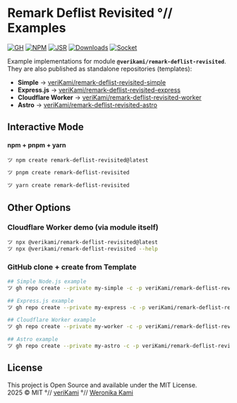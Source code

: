 # Remark Deflist Revisited °// Examples

[![GH][GH Badge]][GH]
[![NPM][NPM Badge]][NPM]
[![JSR][JSR Badge]][JSR]
[![Downloads][Downloads Badge]][Downloads]
[![Socket][Socket Badge]][Socket]

Example implementations for module **`@verikami/remark-deflist-revisited`**.  
They are also published as standalone repositories (templates):

- **Simple** → [veriKami/remark-deflist-revisited-simple][+:simple]
- **Express.js** → [veriKami/remark-deflist-revisited-express][+:express]
- **Cloudflare Worker** → [veriKami/remark-deflist-revisited-worker][+:worker]
- **Astro** → [veriKami/remark-deflist-revisited-astro][+:astro]

## Interactive Mode

#### npm + pnpm + yarn

```bash
ツ npm create remark-deflist-revisited@latest
```
```bash
ツ pnpm create remark-deflist-revisited
```
```bash
ツ yarn create remark-deflist-revisited
```

## Other Options

### Cloudflare Worker demo (via module itself)

```bash
ツ npx @verikami/remark-deflist-revisited@latest
ツ npx @verikami/remark-deflist-revisited --help
```

### GitHub clone + create from Template

```bash
## Simple Node.js example
ツ gh repo create --private my-simple -c -p veriKami/remark-deflist-revisited-simple

## Express.js example
ツ gh repo create --private my-express -c -p veriKami/remark-deflist-revisited-express

## Cloudflare Worker example
ツ gh repo create --private my-worker -c -p veriKami/remark-deflist-revisited-worker

## Astro example
ツ gh repo create --private my-astro -c -p veriKami/remark-deflist-revisited-astro
```

## License

This project is Open Source and available under the MIT License.  
2025 © MIT °// [veriKami] °// [Weronika Kami]

[veriKami]: https://verikami.com
[Weronika Kami]: https://linkedin.com/in/verikami

[page]: https://verikami.github.io/remark-deflist-revisited
[inline]: https://verikami.github.io/remark-deflist-revisited/script.esm.sh.html
[generated]: https://verikami.github.io/remark-deflist-revisited/generated

[module]: https://github.com/veriKami/remark-deflist-revisited
[samples]: https://github.com/veriKami/remark-deflist-revisited/tree/main/samples
[+:simple]: https://github.com/veriKami/remark-deflist-revisited-simple
[+:express]: https://github.com/veriKami/remark-deflist-revisited-express
[+:worker]: https://github.com/veriKami/remark-deflist-revisited-worker
[+:astro]: https://github.com/veriKami/remark-deflist-revisited-astro

[GH]: https://github.com/veriKami/remark-deflist-revisited
[GH Badge]: https://img.shields.io/badge/GitHub-Repository-blue?logo=github

[NPM]: https://www.npmjs.com/package/@verikami/remark-deflist-revisited
[NPM Badge]: https://img.shields.io/npm/v/@verikami/remark-deflist-revisited?logo=npm&logoColor=white&labelColor=red&color=black

[JSR]: https://jsr.io/@verikami/remark-deflist-revisited
[JSR Badge]: https://jsr.io/badges/@verikami/remark-deflist-revisited

[Downloads]: https://www.npmjs.com/package/@verikami/remark-deflist-revisited
[Downloads Badge]: https://img.shields.io/npm/dm/@verikami/remark-deflist-revisited.svg

[Socket]: https://socket.dev/npm/package/@verikami/remark-deflist-revisited
[Socket Badge]: https://badge.socket.dev/npm/package/@verikami/remark-deflist-revisited
